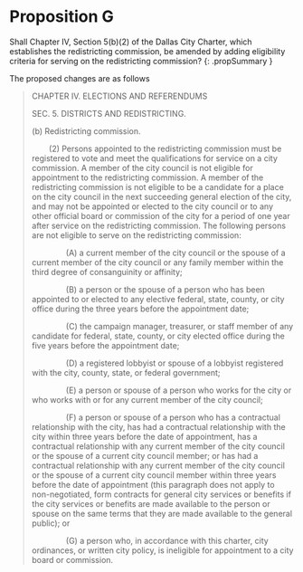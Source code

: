 # Proposition G

Shall Chapter IV, Section 5(b)(2) of the Dallas City Charter, which establishes the redistricting commission, be amended by adding eligibility criteria for serving on the redistricting commission?
{: .propSummary }

The proposed changes are as follows

> CHAPTER IV. ELECTIONS AND REFERENDUMS
>
> SEC. 5. DISTRICTS AND REDISTRICTING.
>
> (b) Redistricting commission.
>
> <span style="display:inline-block; width: 30px;"></span>(2) Persons appointed to the redistricting commission must <span class="diffRemoved">be registered to vote and</span> meet the qualifications for service on a city commission. <span class="diffRemoved">A member of the city council is not eligible for appointment to the redistricting commission.</span> A member of the redistricting commission is not eligible to be a candidate for a place on the city council in the next succeeding general election of the city, and may not be appointed or elected to the city council or to any other official board or commission of the city for a period of one year after service on the redistricting commission. <span class="diffAdded">The following persons are not eligible to serve on the redistricting commission:</span>
>
> <span style="display:inline-block; width: 60px;"></span><span class="diffAdded">(A) a current member of the city council or the spouse of a current member of the city council or any family member within the third degree of consanguinity or affinity;</span>
>
> <span style="display:inline-block; width: 60px;"></span></span><span class="diffAdded">(B) a person or the spouse of a person who has been appointed to or elected to any elective federal, state, county, or city office during the three years before the appointment date;</span>
>
> <span style="display:inline-block; width: 60px;"></span></span><span class="diffAdded">(C) the campaign manager, treasurer, or staff member of any candidate for federal, state, county, or city elected office during the five years before the appointment date;</span>
>
> <span style="display:inline-block; width: 60px;"></span></span><span class="diffAdded">(D) a registered lobbyist or spouse of a lobbyist registered with the city, county, state, or federal government;</span>
>
> <span style="display:inline-block; width: 60px;"></span></span><span class="diffAdded">(E) a person or spouse of a person who works for the city or who works with or for any current member of the city council;</span>
>
> <span style="display:inline-block; width: 60px;"></span></span><span class="diffAdded">(F) a person or spouse of a person who has a contractual relationship with the city, has had a contractual relationship with the city within three years before the date of appointment, has a contractual relationship with any current member of the city council or the spouse of a current city council member; or has had a contractual relationship with any current member of the city council or the spouse of a current city council member within three years before the date of appointment (this paragraph does not apply to non-negotiated, form contracts for general city services or benefits if the city services or benefits are made available to the person or spouse on the same terms that they are made available to the general public); or</span>
>
> <span style="display:inline-block; width: 60px;"></span></span><span class="diffAdded">(G) a person who, in accordance with this charter, city ordinances, or written city policy, is ineligible for appointment to a city board or commission.</span>

